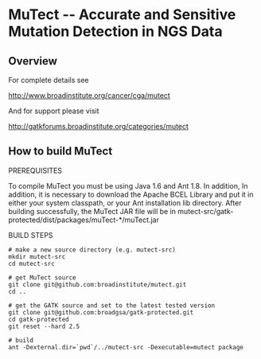 MuTect -- Accurate and Sensitive Mutation Detection in NGS Data
====================

Overview
--------------------------------------------------------
For complete details see

http://www.broadinstitute.org/cancer/cga/mutect

And for support please visit

http://gatkforums.broadinstitute.org/categories/mutect


How to build MuTect
--------------------------------------------------------

PREREQUISITES

To compile MuTect you must be using Java 1.6 and Ant 1.8.  In addition, In addition, it is necessary to download the Apache BCEL Library and put it in either your system classpath, or your Ant installation lib directory.  After building successfully, the MuTect JAR file will be in mutect-src/gatk-protected/dist/packages/muTect-*/muTect.jar 

BUILD STEPS

    # make a new source directory (e.g. mutect-src)
    mkdir mutect-src
    cd mutect-src

    # get MuTect source
    git clone git@github.com:broadinstitute/mutect.git
    cd ..

    # get the GATK source and set to the latest tested version
    git clone git@github.com:broadgsa/gatk-protected.git
    cd gatk-protected
    git reset --hard 2.5
    
    # build
    ant -Dexternal.dir=`pwd`/../mutect-src -Dexecutable=mutect package
